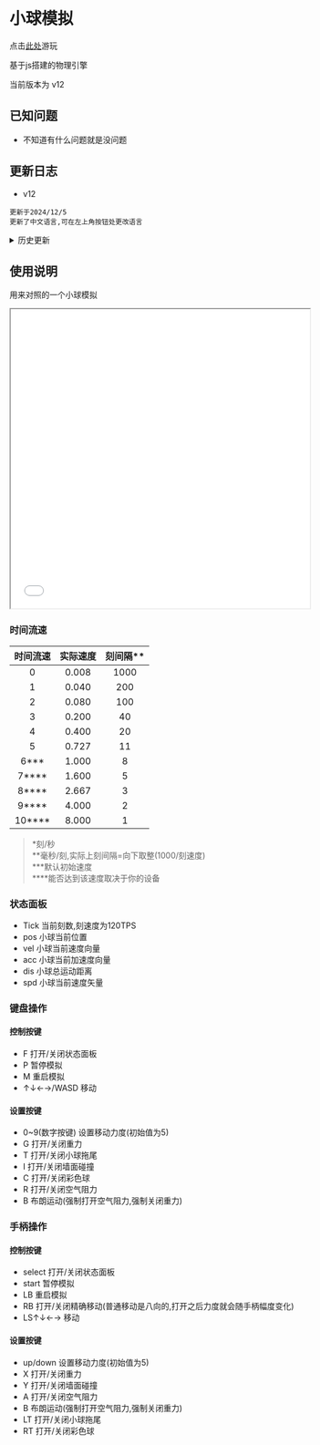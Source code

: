 ---
---

# 小球模拟

点击<a href="/ballsimulate.html">此处</a>游玩

基于js搭建的物理引擎

当前版本为 v12

## 已知问题

- 不知道有什么问题就是没问题

## 更新日志

- v12
```
更新于2024/12/5
更新了中文语言,可在左上角按钮处更改语言
```

<details>
    <summary>历史更新</summary>
- v11
```
更新于2024/12/5
优化刻速度代码
将TimeSpeed显示由tps改为mspt
将某地的，改为,
修复了重置后刻速度没有重置的问题
修复了v10更新描述错误的问题
```

- v10
```
更新于2024/12/4
更新了时间速度设置,你现在可以操控时间流速
修复了手柄精确模式开启时,移动同时关闭精确模式会导致移动力度错误
修复了手柄复位键失效
```

- v9
```
更新于2024/12/2
将基本帧率从120修改为125(其实实际上一直是125,只是把一些和帧率相关的变量修改了)
修复了拔出手柄会爆破程序的问题
增加了帧率显示
增加了手柄精确操作的设置
优化了显示算法
```

- v8(feat.[户山兔兔](https://danieltoyama.fun))
```
更新于2024/12/1
增加了手柄支持
```

- v7
```
更新于2024/11/30
最初公开版本
```
</details>

## 使用说明

用来对照的一个小球模拟
<iframe src="/ballsimulate.html" width="525px" height="525px"></iframe>

### 时间流速

|时间流速|实际速度|刻间隔**|
|:-:|:-:|:-:|
|0|0.008|1000|
|1|0.040|200|
|2|0.080|100|
|3|0.200|40|
|4|0.400|20|
|5|0.727|11|
|6***|1.000|8|
|7****|1.600|5|
|8****|2.667|3|
|9****|4.000|2|
|10****|8.000|1|

> \*刻/秒<br />\*\*毫秒/刻,实际上刻间隔=向下取整(1000/刻速度)<br />\*\*\*默认初始速度<br />\*\*\*\*能否达到该速度取决于你的设备

### 状态面板

- Tick 当前刻数,刻速度为120TPS
- pos 小球当前位置
- vel 小球当前速度向量
- acc 小球当前加速度向量
- dis 小球总运动距离
- spd 小球当前速度矢量

### 键盘操作

#### 控制按键

- F 打开/关闭状态面板
- P 暂停模拟
- M 重启模拟
- ↑↓←→/WASD 移动

#### 设置按键

- 0~9(数字按键) 设置移动力度(初始值为5)
- G 打开/关闭重力
- T 打开/关闭小球拖尾
- I 打开/关闭墙面碰撞
- C 打开/关闭彩色球
- R 打开/关闭空气阻力
- B 布朗运动(强制打开空气阻力,强制关闭重力)

### 手柄操作

#### 控制按键

- select 打开/关闭状态面板
- start 暂停模拟
- LB 重启模拟
- RB 打开/关闭精确移动(普通移动是八向的,打开之后力度就会随手柄幅度变化)
- LS↑↓←→ 移动

#### 设置按键

- up/down 设置移动力度(初始值为5)
- X 打开/关闭重力
- Y 打开/关闭墙面碰撞
- A 打开/关闭空气阻力
- B 布朗运动(强制打开空气阻力,强制关闭重力)
- LT 打开/关闭小球拖尾
- RT 打开/关闭彩色球